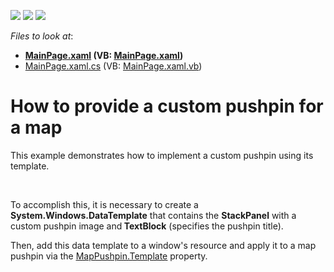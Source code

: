 <!-- default badges list -->
![](https://img.shields.io/endpoint?url=https://codecentral.devexpress.com/api/v1/VersionRange/128570995/14.1.3%2B)
[![](https://img.shields.io/badge/Open_in_DevExpress_Support_Center-FF7200?style=flat-square&logo=DevExpress&logoColor=white)](https://supportcenter.devexpress.com/ticket/details/E4264)
[![](https://img.shields.io/badge/📖_How_to_use_DevExpress_Examples-e9f6fc?style=flat-square)](https://docs.devexpress.com/GeneralInformation/403183)
<!-- default badges end -->
<!-- default file list -->
*Files to look at*:

* **[MainPage.xaml](./CS/MapPushpinTemplate/MainPage.xaml) (VB: [MainPage.xaml](./VB/MapPushpinTemplate/MainPage.xaml))**
* [MainPage.xaml.cs](./CS/MapPushpinTemplate/MainPage.xaml.cs) (VB: [MainPage.xaml.vb](./VB/MapPushpinTemplate/MainPage.xaml.vb))
<!-- default file list end -->
# How to provide a custom pushpin for a map


<p>This example demonstrates  how to implement a custom pushpin using its template. </p><br />
<p>To accomplish this,  it is necessary to create a <strong>System.Windows.DataTemplate</strong> that contains the <strong>StackPanel</strong> with a custom pushpin image and<strong> TextBlock</strong> (specifies the pushpin title). </p><p>Then, add this data template to a window's resource and apply it to a map pushpin via the <a href="http://documentation.devexpress.com/#Silverlight/DevExpressXpfMapMapPushpin_Templatetopic"><u>MapPushpin.Template</u></a> property.</p><br />


<br/>


